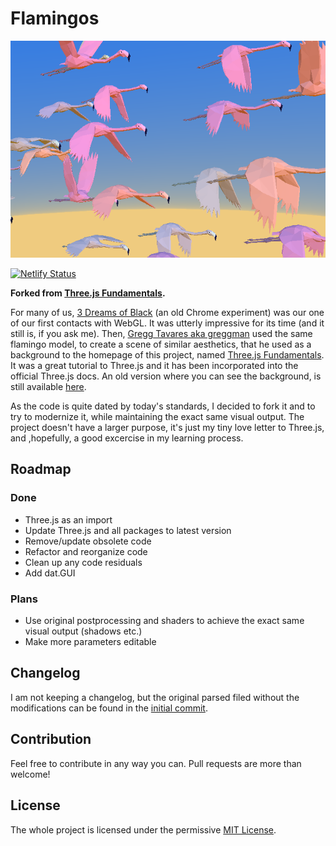 # Flamingos

![Flamingos screenshot](/screenshots/screenshot.png)

[![Netlify Status](https://api.netlify.com/api/v1/badges/4eef9325-8abf-4f75-944d-06026e1fdbcb/deploy-status)](https://app.netlify.com/sites/flamingos/deploys)

**Forked from [Three.js Fundamentals](https://github.com/gfxfundamentals/threejsfundamentals).**

For many of us, [3 Dreams of Black](https://experiments.withgoogle.com/3-dreams-of-black) (an old Chrome experiment) was our one of our first contacts with WebGL. It was utterly impressive for its time (and it still is, if you ask me). Then, [Gregg Tavares aka greggman](https://github.com/greggman) used the same flamingo model, to create a scene of similar aesthetics, that he used as a background to the homepage of this project, named [Three.js Fundamentals](https://github.com/gfxfundamentals/threejsfundamentals). It was a great tutorial to Three.js and it has been incorporated into the official Three.js docs. An old version where you can see the background, is still available [here](https://r105.threejsfundamentals.org/threejs/background.html).

As the code is quite dated by today's standards, I decided to fork it and to try to modernize it, while maintaining the exact same visual output. The project doesn't have a larger purpose, it's just my tiny love letter to Three.js, and ,hopefully, a good excercise in my learning process.

## Roadmap

### Done

* Three.js as an import
* Update Three.js and all packages to latest version
* Remove/update obsolete code
* Refactor and reorganize code
* Clean up any code residuals
* Add dat.GUI

### Plans

* Use original postprocessing and shaders to achieve the exact same visual output (shadows etc.)
* Make more parameters editable

## Changelog

I am not keeping a changelog, but the original parsed filed without the modifications can be found in the [initial commit](https://github.com/michaelkolesidis/flamingos/commit/006643c55f2699b36405107fca0e48efa25f5877).

## Contribution

Feel free to contribute in any way you can. Pull requests are more than welcome!

## License

The whole project is licensed under the permissive [MIT License](https://opensource.org/licenses/MIT).

